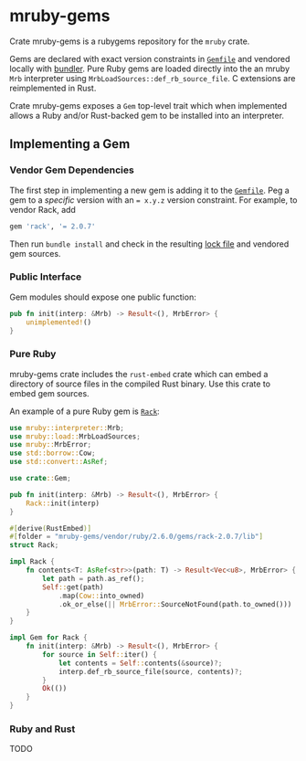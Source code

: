 # mruby-gems

Crate mruby-gems is a rubygems repository for the `mruby` crate.

Gems are declared with exact version constraints in [`Gemfile`](Gemfile) and
vendored locally with [bundler](https://bundler.io/). Pure Ruby gems are loaded
directly into the an mruby `Mrb` interpreter using
`MrbLoadSources::def_rb_source_file`. C extensions are reimplemented in Rust.

Crate mruby-gems exposes a `Gem` top-level trait which when implemented allows a
Ruby and/or Rust-backed gem to be installed into an interpreter.

## Implementing a Gem

### Vendor Gem Dependencies

The first step in implementing a new gem is adding it to the
[`Gemfile`](Gemfile). Peg a gem to a _specific_ version with an `= x.y.z`
version constraint. For example, to vendor Rack, add

```ruby
gem 'rack', '= 2.0.7'
```

Then run `bundle install` and check in the resulting [lock file](Gemfile.lock)
and vendored gem sources.

### Public Interface

Gem modules should expose one public function:

```rust
pub fn init(interp: &Mrb) -> Result<(), MrbError> {
    unimplemented!()
}
```

### Pure Ruby

mruby-gems crate includes the `rust-embed` crate which can embed a directory of
source files in the compiled Rust binary. Use this crate to embed gem sources.

An example of a pure Ruby gem is [`Rack`](src/rubygems/rack.rs):

```rust
use mruby::interpreter::Mrb;
use mruby::load::MrbLoadSources;
use mruby::MrbError;
use std::borrow::Cow;
use std::convert::AsRef;

use crate::Gem;

pub fn init(interp: &Mrb) -> Result<(), MrbError> {
    Rack::init(interp)
}

#[derive(RustEmbed)]
#[folder = "mruby-gems/vendor/ruby/2.6.0/gems/rack-2.0.7/lib"]
struct Rack;

impl Rack {
    fn contents<T: AsRef<str>>(path: T) -> Result<Vec<u8>, MrbError> {
        let path = path.as_ref();
        Self::get(path)
            .map(Cow::into_owned)
            .ok_or_else(|| MrbError::SourceNotFound(path.to_owned()))
    }
}

impl Gem for Rack {
    fn init(interp: &Mrb) -> Result<(), MrbError> {
        for source in Self::iter() {
            let contents = Self::contents(&source)?;
            interp.def_rb_source_file(source, contents)?;
        }
        Ok(())
    }
}
```

### Ruby and Rust

TODO
